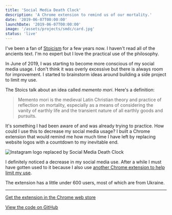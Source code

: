 ```yaml
---
title: 'Social Media Death Clock'
description: 'A Chrome extension to remind us of our mortality.'
date: '2019-06-07T00:00:00'
launchDate: '2019-06-07T00:00:00'
image: '/assets/projects/smdc/card.jpg'
status: 'live'
---
```


I've been a fan of [Stoicism](https://www.iep.utm.edu/stoicism/) for a few years now. I haven't read all of the ancients text. I'm no expert but I love the practical use of the philosophy.

In June of 2019, I was starting to become more conscious of my social media usage. I don't think it was overly excessive but there is always room for improvement. I started to brainstorm ideas around building a side project to limit my use.

The Stoics talk about an idea called _memento mori_. Here's a definition:

> Memento mori is the medieval Latin Christian theory and practice of reflection on mortality, especially as a means of considering the vanity of earthly life and the transient nature of all earthly goods and pursuits.

It's something I had been aware of and was already trying to practice. How could I use this to decrease my social media usage? I built a Chrome extension that would remind me how much time I have left by replacing website logos with a countdown to my inevitable end.

![Instagram logo replaced by Social Media Death Clock](/assets/projects/smdc/screen-2.jpg)

I definitely noticed a decrease in my social media use. After a while I must have gotten used to it because I also use [another Chrome extension to help limit my use](https://www.getintention.com/).

The extension has a little under 600 users, most of which are from Ukraine.

---

[Get the extension in the Chrome web store](https://chrome.google.com/webstore/detail/jjmjickedeooblgpimknfghpfffncfhb/publish-accepted?authuser=1&hl=en-GB)

[View the code on GitHub](https://github.com/amorriscode/social-media-death-clock)